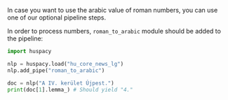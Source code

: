 In case you want to use the arabic value of roman numbers, you can use one of our optional pipeline steps.

In order to process numbers, `roman_to_arabic` module should be added to the pipeline:

```python
import huspacy

nlp = huspacy.load("hu_core_news_lg")
nlp.add_pipe("roman_to_arabic")

doc = nlp("A IV. kerület Újpest.")
print(doc[1].lemma_) # Should yield "4."
```